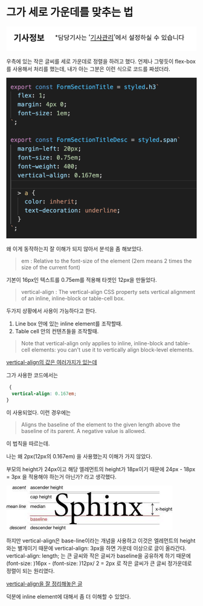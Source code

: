 # 그가 세로 가운데를 맞추는 법

![vertical-center-image](./2.png)

우측에 있는 작은 글씨를 세로 가운데로 정렬을 하려고 했다.
언제나 그렇듯이 flex-box를 사용해서 처리를 했는데,
내가 아는 그분은 이런 식으로 코드를 짜셨더라.

![vertical-center-image](./1.png)

왜 이게 동작하는지 잘 이해가 되지 않아서 분석을 좀 해보았다.

> em : Relative to the font-size of the element (2em means 2 times the size of the current font)

기본이 16px인 텍스트를 0.75em를 적용해 타겟인 12px을 만들었다.

> vertical-align : The vertical-align CSS property sets vertical alignment of an inline, inline-block or table-cell box.

두가지 상황에서 사용이 가능하다고 한다.

1. Line box 안에 있는 inline element를 조작할때.
2. Table cell 안의 컨텐츠들을 조작할때.

> Note that vertical-align only applies to inline, inline-block and table-cell elements: you can't use it to vertically align block-level elements.

[vertical-align의 값은 여러가지가 있는데](https://developer.mozilla.org/en-US/docs/Web/CSS/vertical-align)

그가 사용한 코드에서는

```css
 {
  vertical-align: 0.167em;
}
```

이 사용되었다.
이런 경우에는

> Aligns the baseline of the element to the given length above the baseline of its parent. A negative value is allowed.

이 법칙을 따르는데.

나는 왜 2px(12px의 0.167em) 을 사용했는지 이해가 가지 않았다.

부모의 height가 24px이고
해당 엘레먼트의 height가 18px이기 때문에
24px - 18px = 3px 을 적용해야 하는거 아닌가? 라고 생각했다.

![font-lines](./3.jpg)

하지만 vertical-align은 base-line이라는 개념을 사용하고
이것은 엘레먼트의 height 와는 별개이기 때문에 vertical-align: 3px을 하면 가운데 이상으로 글이 올라간다.
vertical-align: length; 는 큰 글씨와 작은 글씨가 baseline을 공유하게 하기 때문에
(font-size: )16px - (font-size: )12px/ 2 = 2px 로 작은 글씨가 큰 글씨 정가운데로 정렬이 되는 원리였다.

[vertical-align을 잘 정리해놓은 글](https://christopheraue.net/design/vertical-align)

덕분에 inline element에 대해서 좀 더 이해할 수 있었다.
